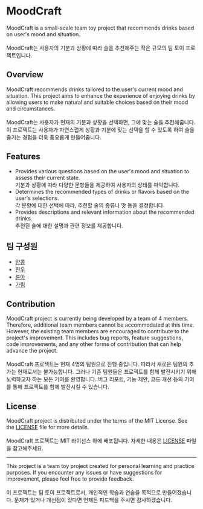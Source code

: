 # MoodCraft

MoodCraft is a small-scale team toy project that recommends drinks based on user's mood and situation.
<br/><br/>MoodCraft는 사용자의 기분과 상황에 따라 술을 추천해주는 작은 규모의 팀 토이 프로젝트입니다.

## Overview

MoodCraft recommends drinks tailored to the user's current mood and situation. This project aims to enhance the experience of enjoying drinks by allowing users to make natural and suitable choices based on their mood and circumstances.
<br/><br/>MoodCraft는 사용자가 현재의 기분과 상황을 선택하면, 그에 맞는 술을 추천해줍니다. 이 프로젝트는 사용자가 자연스럽게 상황과 기분에 맞는 선택을 할 수 있도록 하여 술을 즐기는 경험을 더욱 풍요롭게 만들어줍니다.

## Features

- Provides various questions based on the user's mood and situation to assess their current state.
  <br/>기분과 상황에 따라 다양한 문항들을 제공하여 사용자의 상태를 파악합니다.<br/>
- Determines the recommended types of drinks or flavors based on the user's selections.
  <br/>각 문항에 대한 선택에 따라, 추천할 술의 종류나 맛 등을 결정합니다.<br/>
- Provides descriptions and relevant information about the recommended drinks.
 <br/>추천된 술에 대한 설명과 관련 정보를 제공합니다.<br/>

## 팀 구성원

- [양콩](https://github.com/DEV-Yangkong)
- [진우](https://github.com/sds7629)
- [륜아](https://github.com/ryoonago)
- [가림](https://github.com/galim-kang)

## Contribution

MoodCraft project is currently being developed by a team of 4 members. Therefore, additional team members cannot be accommodated at this time. However, the existing team members are encouraged to contribute to the project's improvement. This includes bug reports, feature suggestions, code improvements, and any other forms of contribution that can help advance the project.
<br/><br/>MoodCraft 프로젝트는 현재 4명의 팀원으로 진행 중입니다. 따라서 새로운 팀원의 추가는 현재로서는 불가능합니다. 그러나 기존 팀원들은 프로젝트를 함께 발전시키기 위해 노력하고자 하는 모든 기여를 환영합니다. 버그 리포트, 기능 제안, 코드 개선 등의 기여를 통해 프로젝트를 함께 발전시킬 수 있습니다.

## License

MoodCraft project is distributed under the terms of the MIT License. See the [LICENSE](https://github.com/DEV-Yangkong/MoodCraft/blob/main/LICENSE) file for more details.
<br/><br/>MoodCraft 프로젝트는 MIT 라이선스 하에 배포됩니다. 자세한 내용은 [LICENSE](https://github.com/DEV-Yangkong/MoodCraft/blob/main/LICENSE) 파일을 참고해주세요.

---

This project is a team toy project created for personal learning and practice purposes. If you encounter any issues or have suggestions for improvement, please feel free to provide feedback.
<br/><br/>이 프로젝트는 팀 토이 프로젝트로서, 개인적인 학습과 연습을 목적으로 만들어졌습니다. 문제가 있거나 개선점이 있다면 언제든 피드백을 주시면 감사하겠습니다.

